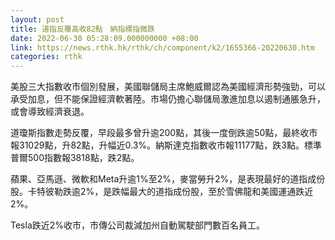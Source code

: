 ```yaml
---
layout: post
title: 道指反覆高收82點　納指標指微跌
date: 2022-06-30 05:28:09.000000000 +08:00
link: https://news.rthk.hk/rthk/ch/component/k2/1655366-20220630.htm
categories: rthk
---
```


美股三大指數收市個別發展，美國聯儲局主席鮑威爾認為美國經濟形勢強勁，可以承受加息，但不能保證經濟軟著陸。市場仍擔心聯儲局激進加息以遏制通脹急升，或會導致經濟衰退。

道瓊斯指數走勢反覆，早段最多曾升逾200點，其後一度倒跌逾50點，最終收市報31029點，升82點，升幅近0.3%。納斯達克指數收市報11177點，跌3點。標準普爾500指數報3818點，跌2點。

蘋果、亞馬遜、微軟和Meta升逾1%至2%，麥當勞升2%，是表現最好的道指成份股。卡特彼勒跌逾2%，是跌幅最大的道指成份股，至於雪佛龍和美國運通跌近2%。

Tesla跌近2%收市，市傳公司裁減加州自動駕駛部門數百名員工。
